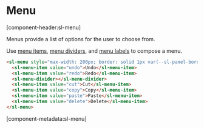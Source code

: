 # Menu

[component-header:sl-menu]

Menus provide a list of options for the user to choose from.

Use [menu items](/components/menu-item.md), [menu dividers](/components/menu-divider.md), and [menu labels](/components/menu-label.md) to compose a menu.

```html preview
<sl-menu style="max-width: 200px; border: solid 1px var(--sl-panel-border-color); border-radius: var(--sl-border-radius-medium);">
  <sl-menu-item value="undo">Undo</sl-menu-item>
  <sl-menu-item value="redo">Redo</sl-menu-item>
  <sl-menu-divider></sl-menu-divider>
  <sl-menu-item value="cut">Cut</sl-menu-item>
  <sl-menu-item value="copy">Copy</sl-menu-item>
  <sl-menu-item value="paste">Paste</sl-menu-item>
  <sl-menu-item value="delete">Delete</sl-menu-item>
</sl-menu>
```

[component-metadata:sl-menu]
